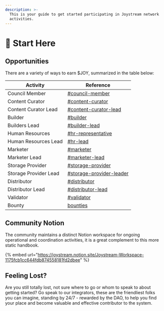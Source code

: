 ```yaml
---
description: >-
  This is your guide to get started participating in Joystream network
  activities.
---
```


# 🎯 Start Here

## Opportunities

There are a variety of ways to earn $JOY, summarized in the table below:

| Activity              | Reference                                                                         |
| --------------------- | --------------------------------------------------------------------------------- |
| Council Member        | [#council-member](system/council.md#council-member "mention")                     |
| Content Curator       | [#content-curator](system/content-directory/#content-curator "mention")           |
| Content Curator Lead  | [#content-curator-lead](system/content-directory/#content-curator-lead "mention") |
| Builder               | [#builder](system/builders.md#builder "mention")                                  |
| Builders Lead         | [#builder-lead](system/builders.md#builder-lead "mention")                        |
| Human Resources       | [#hr-representative](system/human-resources.md#hr-representative "mention")       |
| Human Resources Lead  | [#hr-lead](system/human-resources.md#hr-lead "mention")                           |
| Marketer              | [#marketer](system/marketers.md#marketer "mention")                               |
| Marketer Lead         | [#marketer-lead](system/marketers.md#marketer-lead "mention")                     |
| Storage Provider      | [#storage-provider](system/storage/#storage-provider "mention")                   |
| Storage Provider Lead | [#storage-provider-leader](system/storage/#storage-provider-leader "mention")     |
| Distributor           | [#distributor](system/storage/#distributor "mention")                             |
| Distributor Lead      | [#distributor-lead](system/storage/#distributor-lead "mention")                   |
| Validator             | [#validator](system/validation.md#validator "mention")                            |
| Bounty                | [bounties](system/bounties/ "mention")                                            |

## Community Notion

The community maintains a distinct Notion workspace for ongoing operational and coordination activities, it is a great complement to this more static handbook.

{% embed url="https://joystream.notion.site/Joystream-Workspace-1175fcb1cc644fdb874558181fd2dbee" %}

## Feeling Lost?

Are you still totally lost, not sure where to go or whom to speak to about getting started? Go speak to our integrators, these are the friendliest folks you can imagine, standing by 24/7 - rewarded by the DAO, to help you find your place and become valuable and effective contributor to the system.
